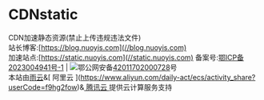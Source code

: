# CDNstatic
CDN加速静态资源(禁止上传违规违法文件)  
站长博客:[https://blog.nuoyis.com](//blog.nuoyis.com)  
加速站点:[https://static.nuoyis.com](//static.nuoyis.com)
备案号:[鄂ICP备2023004941号-1](//beian.miit.gov.cn) | ![](https://static.nuoyis.com/static/lovablewyh-library/blog/cuckoo/images/beian.png)鄂公网安备[42011702000728](//www.beian.gov.cn/portal/registerSystemInfo?recordcode=42011702000728)号  
本站由[雨云](https://www.rainyun.com/NDEwMzk=_)&[ 阿里云 ](https://www.aliyun.com/daily-act/ecs/activity_share?userCode=f9hg2fow)&[ 腾讯云 ](https://cloud.tencent.com/act/cps/redirect?redirect=2446&cps_key=c804aa79276d34cd646a697cb26e71f5&from=console)提供云计算服务支持
